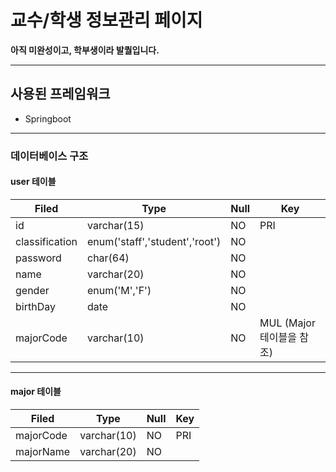 # 교수/학생 정보관리 페이지
**아직 미완성이고, 학부생이라 발퀄입니다.**
* * *
## 사용된 프레임워크
-   Springboot

***
###  데이터베이스 구조
#### user 테이블
    
|Filed|Type|Null|Key|
|---|---|---|---|
|id|varchar(15)|NO|PRI|
|classification|enum('staff','student','root')|NO||
|password|char(64)|NO||
|name|varchar(20)|NO||
|gender|enum('M','F')|NO||
|birthDay|date|NO||
|majorCode|varchar(10)|NO|MUL (Major 테이블을 참조)|

***
#### major 테이블

|Filed|Type|Null|Key|
|---|---|---|---|
|majorCode|varchar(10)|NO|PRI|
|majorName|varchar(20)|NO||
